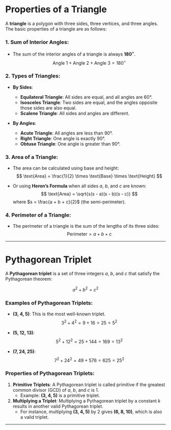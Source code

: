 # Properties of a Triangle

A **triangle** is a polygon with three sides, three vertices, and three angles. The basic properties of a triangle are as follows:

### 1. Sum of Interior Angles:
- The sum of the interior angles of a triangle is always **$180^\circ$**.
$$
\text{Angle 1} + \text{Angle 2} + \text{Angle 3} = 180^\circ
$$

### 2. Types of Triangles:
- **By Sides**:
  - **Equilateral Triangle**: All sides are equal, and all angles are 60°.
  - **Isosceles Triangle**: Two sides are equal, and the angles opposite those sides are also equal.
  - **Scalene Triangle**: All sides and angles are different.

- **By Angles**:
  - **Acute Triangle**: All angles are less than 90°.
  - **Right Triangle**: One angle is exactly 90°.
  - **Obtuse Triangle**: One angle is greater than 90°.

### 3. Area of a Triangle:
- The area can be calculated using base and height:
$$
\text{Area} = \frac{1}{2} \times \text{Base} \times \text{Height}
$$

- Or using **Heron’s Formula** when all sides $a$, $b$, and $c$ are known:
$$
\text{Area} = \sqrt{s(s - a)(s - b)(s - c)}
$$
where $s = \frac{a + b + c}{2}$ (the semi-perimeter).

### 4. Perimeter of a Triangle:
- The perimeter of a triangle is the sum of the lengths of its three sides:
$$
\text{Perimeter} = a + b + c
$$

---

# Pythagorean Triplet

A **Pythagorean triplet** is a set of three integers $a$, $b$, and $c$ that satisfy the Pythagorean theorem:

$$
a^2 + b^2 = c^2
$$

### Examples of Pythagorean Triplets:
- **(3, 4, 5)**: This is the most well-known triplet.
$$
3^2 + 4^2 = 9 + 16 = 25 = 5^2
$$

- **(5, 12, 13)**:
$$
5^2 + 12^2 = 25 + 144 = 169 = 13^2
$$

- **(7, 24, 25)**:
$$
7^2 + 24^2 = 49 + 576 = 625 = 25^2
$$

### Properties of Pythagorean Triplets:
1. **Primitive Triplets**: A Pythagorean triplet is called primitive if the greatest common divisor (GCD) of $a$, $b$, and $c$ is 1.
   - Example: **(3, 4, 5)** is a primitive triplet.
2. **Multiplying a Triplet**: Multiplying a Pythagorean triplet by a constant $k$ results in another valid Pythagorean triplet.
   - For instance, multiplying **(3, 4, 5)** by 2 gives **(6, 8, 10)**, which is also a valid triplet.

---
